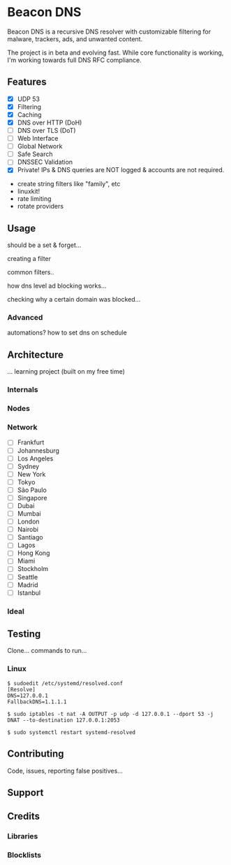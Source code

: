 # Beacon DNS

Beacon DNS is a recursive DNS resolver with customizable filtering for malware, trackers, ads, and unwanted content.

The project is in beta and evolving fast. While core functionality is working, I'm working towards full DNS RFC compliance.

## Features

- [x] UDP 53
- [x] Filtering
- [x] Caching
- [x] DNS over HTTP (DoH)
- [ ] DNS over TLS (DoT)
- [ ] Web Interface
- [ ] Global Network
- [ ] Safe Search
- [ ] DNSSEC Validation
- [x] Private! IPs & DNS queries are NOT logged & accounts are not required.

- create string filters like "family", etc
- linuxkit!
- rate limiting
- rotate providers

## Usage

should be a set & forget...

creating a filter

common filters..

how dns level ad blocking works...

checking why a certain domain was blocked...

### Advanced

automations? how to set dns on schedule

## Architecture

... learning project (built on my free time)

### Internals

### Nodes

### Network

- [ ] Frankfurt
- [ ] Johannesburg
- [ ] Los Angeles
- [ ] Sydney
- [ ] New York
- [ ] Tokyo
- [ ] São Paulo
- [ ] Singapore
- [ ] Dubai
- [ ] Mumbai
- [ ] London
- [ ] Nairobi
- [ ] Santiago
- [ ] Lagos
- [ ] Hong Kong
- [ ] Miami
- [ ] Stockholm
- [ ] Seattle
- [ ] Madrid
- [ ] Istanbul

### Ideal

## Testing

Clone... commands to run...

### Linux

```console
$ sudoedit /etc/systemd/resolved.conf
[Resolve]
DNS=127.0.0.1
FallbackDNS=1.1.1.1
```

```console
$ sudo iptables -t nat -A OUTPUT -p udp -d 127.0.0.1 --dport 53 -j DNAT --to-destination 127.0.0.1:2053
```

```console
$ sudo systemctl restart systemd-resolved
```

## Contributing

Code, issues, reporting false positives...

## Support

## Credits

### Libraries

### Blocklists
